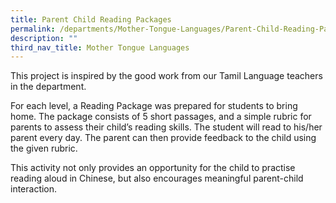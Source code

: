 ```yaml
---
title: Parent Child Reading Packages
permalink: /departments/Mother-Tongue-Languages/Parent-Child-Reading-Packages
description: ""
third_nav_title: Mother Tongue Languages
---
```

This project is inspired by the good work from our Tamil Language teachers in the department.

For each level, a Reading Package was prepared for students to bring home. The package consists of 5 short passages, and a simple rubric for parents to assess their child’s reading skills.  The student will read to his/her parent every day. The parent can then provide feedback to the child using the given rubric.

This activity not only provides an opportunity for the child to practise reading aloud in Chinese, but also encourages meaningful parent-child interaction. 